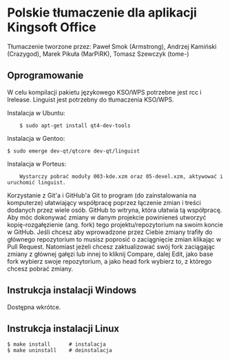 Polskie tłumaczenie dla aplikacji Kingsoft Office
================================

Tłumaczenie tworzone przez: Paweł Smok (Armstrong), Andrzej Kamiński (Crazygod), Marek Pikuła (MarPiRK), Tomasz Szewczyk (tome-)

Oprogramowanie
--------------------------------------------------------------------------------
W celu kompilacji pakietu językowego KSO/WPS potrzebne jest rcc i lrelease.
Linguist jest potrzebny do tłumaczenia KSO/WPS.

Instalacja w Ubuntu:

        $ sudo apt-get install qt4-dev-tools

Instalacja w Gentoo:

	$ sudo emerge dev-qt/qtcore dev-qt/linguist

Instalacja w Porteus:

        Wystarczy pobrać moduły 003-kde.xzm oraz 05-devel.xzm, aktywować i uruchomić linguist.


Korzystanie z Git'a i GitHub'a
Git to program (do zainstalowania na komputerze) ułatwiający współpracę poprzez łączenie zmian i treści dodanych przez wiele osób. GitHub to witryna, która ułatwia tą współpracę.
Aby móc dokonywać zmiany w danym projekcie powinieneś utworzyć kopię-rozgałęzienie (ang. fork) tego projektu/repozytorium na swoim koncie w GitHub. Jeśli chcesz aby wprowadzone przez Ciebie zmiany trafiły do głównego repozytorium to musisz poprosić o zaciągnięcie zmian klikając w Pull Request. Natomiast jeżeli chcesz zaktualizować swój fork zaciągając zmiany z głównej gałęzi lub innej to  kliknij Compare, dalej Edit, jako base fork wybierz swoje repozytorium, a jako head fork wybierz to, z którego chcesz pobrać zmiany.   


Instrukcja instalacji Windows
--------------------------------------------------------------------------------
Dostępna wkrótce.

Instrukcja instalacji Linux
--------------------------------------------------------------------------------
	$ make install		# instalacja
	$ make uninstall	# deinstalacja
